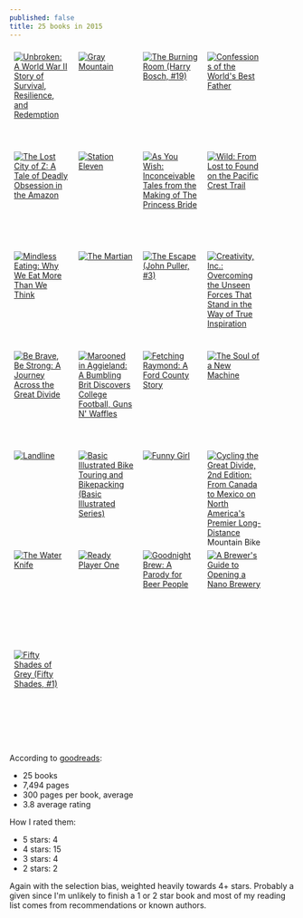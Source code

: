 ```yaml
---
published: false
title: 25 books in 2015
---
```




<style type="text/css" media="screen">
.gr_grid_container a {
  float: left;
  width: 98px;
  height: 160px;
  padding: 8px 8px;
  overflow: hidden;
}
</style>
<p class="gr_grid_container">
    <a href="https://www.goodreads.com/book/show/8664353-unbroken" title="Unbroken: A World War II Story of Survival, Resilience, and Redemption"><img alt="Unbroken: A World War II Story of Survival, Resilience, and Redemption" border="0" src="https://d.gr-assets.com/books/1327861115m/8664353.jpg" /></a>
    <a href="https://www.goodreads.com/book/show/20707959-gray-mountain" title="Gray Mountain"><img alt="Gray Mountain" border="0" src="https://d.gr-assets.com/books/1403704671m/20707959.jpg" /></a>
    <a href="https://www.goodreads.com/book/show/20881071-the-burning-room" title="The Burning Room (Harry Bosch, #19)"><img alt="The Burning Room (Harry Bosch, #19)" border="0" src="https://d.gr-assets.com/books/1392997140m/20881071.jpg" /></a>
    <a href="https://www.goodreads.com/book/show/18667849-confessions-of-the-world-s-best-father" title="Confessions of the World's Best Father"><img alt="Confessions of the World's Best Father" border="0" src="https://d.gr-assets.com/books/1382331894m/18667849.jpg" /></a>
    <a href="https://www.goodreads.com/book/show/3398625-the-lost-city-of-z" title="The Lost City of Z: A Tale of Deadly Obsession in the Amazon"><img alt="The Lost City of Z: A Tale of Deadly Obsession in the Amazon" border="0" src="https://d.gr-assets.com/books/1320487318m/3398625.jpg" /></a>
    <a href="https://www.goodreads.com/book/show/20170404-station-eleven" title="Station Eleven"><img alt="Station Eleven" border="0" src="https://d.gr-assets.com/books/1451446835m/20170404.jpg" /></a>
    <a href="https://www.goodreads.com/book/show/21412202-as-you-wish" title="As You Wish: Inconceivable Tales from the Making of The Princess Bride"><img alt="As You Wish: Inconceivable Tales from the Making of The Princess Bride" border="0" src="https://d.gr-assets.com/books/1418103917m/21412202.jpg" /></a>
    <a href="https://www.goodreads.com/book/show/12262741-wild" title="Wild: From Lost to Found on the Pacific Crest Trail"><img alt="Wild: From Lost to Found on the Pacific Crest Trail" border="0" src="https://d.gr-assets.com/books/1354159655m/12262741.jpg" /></a>
    <a href="https://www.goodreads.com/book/show/129731.Mindless_Eating" title="Mindless Eating: Why We Eat More Than We Think"><img alt="Mindless Eating: Why We Eat More Than We Think" border="0" src="https://d.gr-assets.com/books/1320482034m/129731.jpg" /></a>
    <a href="https://www.goodreads.com/book/show/18007564-the-martian" title="The Martian"><img alt="The Martian" border="0" src="https://d.gr-assets.com/books/1413706054m/18007564.jpg" /></a>
    <a href="https://www.goodreads.com/book/show/20767918-the-escape" title="The Escape (John Puller, #3)"><img alt="The Escape (John Puller, #3)" border="0" src="https://d.gr-assets.com/books/1404163742m/20767918.jpg" /></a>
    <a href="https://www.goodreads.com/book/show/18077903-creativity-inc" title="Creativity, Inc.: Overcoming the Unseen Forces That Stand in the Way of True Inspiration"><img alt="Creativity, Inc.: Overcoming the Unseen Forces That Stand in the Way of True Inspiration" border="0" src="https://d.gr-assets.com/books/1400863577m/18077903.jpg" /></a>
    <a href="https://www.goodreads.com/book/show/11349560-be-brave-be-strong" title="Be Brave, Be Strong: A Journey Across the Great Divide"><img alt="Be Brave, Be Strong: A Journey Across the Great Divide" border="0" src="https://d.gr-assets.com/books/1328336374m/11349560.jpg" /></a>
    <a href="https://www.goodreads.com/book/show/23236890-marooned-in-aggieland" title="Marooned in Aggieland: A Bumbling Brit Discovers College Football, Guns N' Waffles"><img alt="Marooned in Aggieland: A Bumbling Brit Discovers College Football, Guns N' Waffles" border="0" src="https://s.gr-assets.com/assets/nophoto/book/111x148-bcc042a9c91a29c1d680899eff700a03.png" /></a>
    <a href="https://www.goodreads.com/book/show/18014776-fetching-raymond" title="Fetching Raymond: A Ford County Story"><img alt="Fetching Raymond: A Ford County Story" border="0" src="https://d.gr-assets.com/books/1370279377m/18014776.jpg" /></a>
    <a href="https://www.goodreads.com/book/show/7090.The_Soul_of_a_New_Machine" title="The Soul of a New Machine"><img alt="The Soul of a New Machine" border="0" src="https://d.gr-assets.com/books/1441207522m/7090.jpg" /></a>
    <a href="https://www.goodreads.com/book/show/18081809-landline" title="Landline"><img alt="Landline" border="0" src="https://d.gr-assets.com/books/1381520801m/18081809.jpg" /></a>
    <a href="https://www.goodreads.com/book/show/26846895-basic-illustrated-bike-touring-and-bikepacking" title="Basic Illustrated Bike Touring and Bikepacking (Basic Illustrated Series)"><img alt="Basic Illustrated Bike Touring and Bikepacking (Basic Illustrated Series)" border="0" src="https://d.gr-assets.com/books/1443712790m/26846895.jpg" /></a>
    <a href="https://www.goodreads.com/book/show/22749994-funny-girl" title="Funny Girl"><img alt="Funny Girl" border="0" src="https://d.gr-assets.com/books/1415127744m/22749994.jpg" /></a>
    <a href="https://www.goodreads.com/book/show/19171653-cycling-the-great-divide-2nd-edition" title="Cycling the Great Divide, 2nd Edition: From Canada to Mexico on North America's Premier Long-Distance Mountain Bike Route"><img alt="Cycling the Great Divide, 2nd Edition: From Canada to Mexico on North America's Premier Long-Distance Mountain Bike Route" border="0" src="https://d.gr-assets.com/books/1386144206m/19171653.jpg" /></a>
    <a href="https://www.goodreads.com/book/show/23209924-the-water-knife" title="The Water Knife"><img alt="The Water Knife" border="0" src="https://d.gr-assets.com/books/1411059576m/23209924.jpg"></a>
    <a href="https://www.goodreads.com/book/show/20603758-ready-player-one" title="Ready Player One"><img alt="Ready Player One" border="0" src="https://d.gr-assets.com/books/1390275705m/20603758.jpg"></a>
    <a href="https://www.goodreads.com/book/show/20345049-goodnight-brew" title="Goodnight Brew: A Parody for Beer People"><img alt="Goodnight Brew: A Parody for Beer People" border="0" src="https://d.gr-assets.com/books/1403394755m/20345049.jpg"></a>
    <a href="https://www.goodreads.com/book/show/14288213-a-brewer-s-guide-to-opening-a-nano-brewery" title="A Brewer's Guide to Opening a Nano Brewery"><img alt="A Brewer's Guide to Opening a Nano Brewery" border="0" src="https://d.gr-assets.com/books/1409608424m/14288213.jpg"></a>
    <a href="ihttps://www.goodreads.com/book/show/10818853-fifty-shades-of-grey" title="iFifty Shades of Grey (Fifty Shades, #1)"><img alt="Fifty Shades of Grey (Fifty Shades, #1)" border="0" src="https://d.gr-assets.com/books/1385207843m/10818853.jpg" /></a>
    <br style="clear: both" />
</p>

According to [goodreads](https://www.goodreads.com/user/year_in_books/2015/1055482):

  * 25 books
  * 7,494 pages
  * 300 pages per book, average
  * 3.8 average rating

How I rated them:

  *  5 stars: 4
  *  4 stars: 15
  *  3 stars: 4
  *  2 stars: 2

Again with the selection bias, weighted heavily towards 4+ stars. Probably a given since I'm unlikely to finish a 1 or 2 star book and most of my reading list comes from recommendations or known authors.
